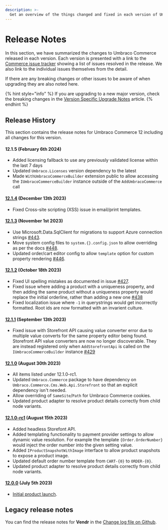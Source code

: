 ```yaml
---
description: >-
  Get an overview of the things changed and fixed in each version of Umbraco Commerce.
---
```


# Release Notes

In this section, we have summarized the changes to Umbraco Commerce released in each version. Each version is presented with a link to the [Commerce issue tracker](https://github.com/umbraco/Umbraco.Commerce.Issues/issues) showing a list of issues resolved in the release. We also link to the individual issues themselves from the detail.

If there are any breaking changes or other issues to be aware of when upgrading they are also noted here.

{% hint style="info" %}
If you are upgrading to a new major version, check the breaking changes in the [Version Specific Upgrade Notes](./upgrading/version-specific-upgrades.md) article.
{% endhint %}

## Release History

This section contains the release notes for Umbraco Commerce 12 including all changes for this version.

#### 12.1.5 (February 6th 2024)

* Added licensing fallback to use any previously validated license within the last 7 days
* Updated `Umbraco.Licenses` version dependency to the latest
* Made `WithUmbracoCommerceBuilder` extension public to allow accessing the `IUmbracoCommerceBuilder` instance outside of the `AddUmbracoCommerce` call

#### [12.1.4](https://github.com/umbraco/Umbraco.Commerce.Issues/issues?q=is%3Aissue+is%3Aclosed+label%3Arelease%2F12.1.4) (December 13th 2023)

* Fixed Cross-site scripting (XSS) issue in email/print templates.

#### [12.1.3](https://github.com/umbraco/Umbraco.Commerce.Issues/issues?q=is%3Aissue+is%3Aclosed+label%3Arelease%2F12.1.3) (November 1st 2023)

* Use Microsoft.Data.SqlClient for migrations to support Azure connection strings [#443](https://github.com/umbraco/Umbraco.Commerce.Issues/issues/443).
* Move system config files to `system.{}.config.json` to allow overriding as per the docs [#448](https://github.com/umbraco/Umbraco.Commerce.Issues/issues/448).
* Updated order/cart editor config to allow `template` option for custom property rendering [#446](https://github.com/umbraco/Umbraco.Commerce.Issues/discussions/446).

#### [12.1.2](https://github.com/umbraco/Umbraco.Commerce.Issues/issues?q=is%3Aissue+is%3Aclosed+label%3Arelease%2F12.1.2) (October 18th 2023)

* Fixed UI spelling mistakes as documented in issue [#427](https://github.com/umbraco/Umbraco.Commerce.Issues/issues/427).
* Fixed issue where adding a product with a uniqueness property, and then adding the same product without a uniqueness property would replace the initial orderline, rather than adding a new one [#438](https://github.com/umbraco/Umbraco.Commerce.Issues/issues/438)
* Fixed localization issue where `-1` in querystrings would get incorrectly formatted. Root ids are now formatted with an invarient culture.

#### [12.1.1](https://github.com/umbraco/Umbraco.Commerce.Issues/issues?q=is%3Aissue+is%3Aclosed+label%3Arelease%2F12.1.1) (September 13th 2023)

* Fixed issue with Storefront API causing value converter error due to multiple value converts for the same property editor being found. Storefront API value converters are now no longer discoverable. They are instead registered only when `AddStorefrontApi` is called on the `IUmbracoCommerceBuilder` instance [#429](https://github.com/umbraco/Umbraco.Commerce.Issues/issues/429)

#### [12.1.0](https://github.com/umbraco/Umbraco.Commerce.Issues/issues?q=is%3Aissue+is%3Aclosed+label%3Arelease%2F12.1.0) (August 30th 2023)

* All items listed under 12.1.0-rc1.
* Updated `Umbraco.Commerce` package to have dependency on `Umbraco.Commerce.Cms.Web.Api.Storefront` so that an explicit dependency isn't needed.
* Allow overriding of `SameSite`/`Path` for Umbraco Commerce cookies.
* Updated product adapter to resolve product details correctly from child node variants.

#### [12.1.0-rc1](https://github.com/umbraco/Umbraco.Commerce.Issues?q=is%3Aissue+is%3Aclosed+label%3Arelease%2F12.1.0) (August 15th 2023)

* Added headless Storefont API.
* Added templating functionality to payment provider settings to allow dynamic value resolution. For example the template `{Order.OrderNumber}` would inject the order number into the given setting value.
* Added `IProductSnapshotWithImage` interface to allow product snapshots to expose a product image.
* Updated default order number template from `CART-{0}` to `ORDER-{0}`.
* Updated product adapter to resolve product details correctly from child node variants.

#### [12.0.0](https://github.com/umbraco/Umbraco.Commerce.Issues/issues?q=is%3Aissue+is%3Aclosed+label%3Arelease%2F12.0.0) (July 5th 2023)

* [Initial product launch](https://umbraco.com/blog/umbraco-commerce-release/).

## Legacy release notes

You can find the release notes for **Vendr** in the [Change log file on Github](../../13/umbraco-commerce/changelog-archive/Vendr-core.md).
